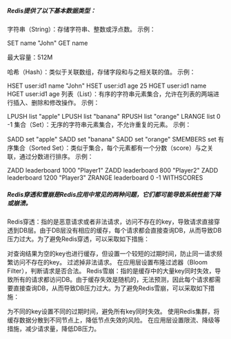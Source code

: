 ##### Redis提供了以下基本数据类型：

字符串（String）：存储字符串、整数或浮点数。
示例：

SET name "John"
GET name

最大容量：512M

哈希（Hash）：类似于关联数组，存储字段和与之相关联的值。
示例：

HSET user:id1 name "John"
HSET user:id1 age 25
HGET user:id1 name
HGET user:id1 age
列表（List）：有序的字符串元素集合，允许在列表的两端进行插入、删除和修改操作。
示例：

LPUSH list "apple"
LPUSH list "banana"
RPUSH list "orange"
LRANGE list 0 -1
集合（Set）：无序的字符串元素集合，不允许重复的元素。
示例：

SADD set "apple"
SADD set "banana"
SADD set "orange"
SMEMBERS set
有序集合（Sorted Set）：类似于集合，每个元素都有一个分数（score）与之关联，通过分数进行排序。
示例：

ZADD leaderboard 1000 "Player1"
ZADD leaderboard 800 "Player2"
ZADD leaderboard 1200 "Player3"
ZRANGE leaderboard 0 -1 WITHSCORES


##### Redis穿透和雪崩是Redis应用中常见的两种问题，它们都可能导致系统性能下降或崩溃。

Redis穿透：指的是恶意请求或者非法请求，访问不存在的key，导致请求直接穿透到DB层。由于DB层没有相应的缓存，每个请求都会直接查询DB，从而导致DB压力过大。为了避免Redis穿透，可以采取如下措施：

对查询结果为空的key也进行缓存，但设置一个较短的过期时间，防止同一请求频繁访问不存在的key。
过滤掉非法请求。
在应用层设置布隆过滤器（Bloom Filter），判断请求是否合法。
Redis雪崩：指的是缓存中的大量key同时失效，导致所有的请求都访问DB。由于缓存失效是随机的，无法预测，因此每个请求都需要直接查询DB，从而导致DB压力过大。为了避免Redis雪崩，可以采取如下措施：

为不同的key设置不同的过期时间，避免所有key同时失效。
使用Redis集群，将缓存数据分散到不同节点上，降低节点失效的风险。
在应用层设置限流、降级等措施，减少请求量，降低DB压力。
